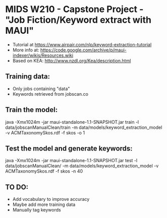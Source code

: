 # MIDS W210 - Capstone Project - "Job Fiction/Keyword extract with MAUI"

- Tutorial at https://www.airpair.com/nlp/keyword-extraction-tutorial
- More info at: https://code.google.com/archive/p/maui-indexer/wikis/Resources.wiki
- Based on KEA: http://www.nzdl.org/Kea/description.html

## Training data:
- Only jobs containing "data"
- Keywords retrieved from jobscan.co

## Train the model:
java -Xmx1024m -jar maui-standalone-1.1-SNAPSHOT.jar train -l data/jobscanManualClean/train -m data/models/keyword_extraction_model -v ACMTaxonomySkos.rdf -f skos -o 1


## Test the model and generate keywords:
java -Xmx1024m -jar maui-standalone-1.1-SNAPSHOT.jar test -l data/jobscanManualClean/ -m data/models/keyword_extraction_model -v ACMTaxonomySkos.rdf -f skos -n 40

## TO DO:
- Add vocabulary to improve accuracy
- Maybe add more training data
- Manually tag keywords

